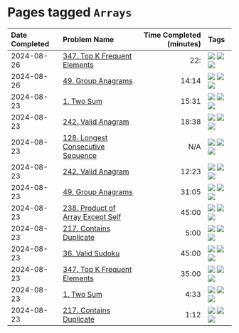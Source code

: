 # Pages tagged `Arrays`

|Date Completed|Problem Name|Time Completed  (minutes)|Tags
|:---|:---|---:|:---|
|2024-08-26|[347. Top K Frequent Elements](../347TopKFrequentElements2.md)|22:|[![](https://img.shields.io/badge/tag-Arrays-25a9f1)](../tags/Arrays.md) [![](https://img.shields.io/badge/tag-Hashing-a168f4)](../tags/Hashing.md) [![](https://img.shields.io/badge/tag-Medium-e2851f)](../tags/Medium.md)|
|2024-08-26|[49. Group Anagrams](../49GroupAnagrams2.md)|14:14|[![](https://img.shields.io/badge/tag-Arrays-25a9f1)](../tags/Arrays.md) [![](https://img.shields.io/badge/tag-Hashing-a168f4)](../tags/Hashing.md) [![](https://img.shields.io/badge/tag-Medium-e2851f)](../tags/Medium.md)|
|2024-08-23|[1. Two Sum](../1TwoSum1.md)|15:31|[![](https://img.shields.io/badge/tag-Arrays-25a9f1)](../tags/Arrays.md) [![](https://img.shields.io/badge/tag-Easy-33b5de)](../tags/Easy.md) [![](https://img.shields.io/badge/tag-Hashing-a168f4)](../tags/Hashing.md)|
|2024-08-23|[242. Valid Anagram](../242ValidAnagram2.md)|18:38|[![](https://img.shields.io/badge/tag-Arrays-25a9f1)](../tags/Arrays.md) [![](https://img.shields.io/badge/tag-Easy-33b5de)](../tags/Easy.md) [![](https://img.shields.io/badge/tag-Hashing-a168f4)](../tags/Hashing.md)|
|2024-08-23|[128. Longest Consecutive Sequence](../128LongestConsecutiveSequence.md)|N/A|[![](https://img.shields.io/badge/tag-Arrays-25a9f1)](../tags/Arrays.md) [![](https://img.shields.io/badge/tag-Hashing-a168f4)](../tags/Hashing.md) [![](https://img.shields.io/badge/tag-Medium-e2851f)](../tags/Medium.md)|
|2024-08-23|[242. Valid Anagram](../242ValidAnagram1.md)|12:23|[![](https://img.shields.io/badge/tag-Arrays-25a9f1)](../tags/Arrays.md) [![](https://img.shields.io/badge/tag-Easy-33b5de)](../tags/Easy.md) [![](https://img.shields.io/badge/tag-Hashing-a168f4)](../tags/Hashing.md)|
|2024-08-23|[49. Group Anagrams](../49GroupAnagrams1.md)|31:05|[![](https://img.shields.io/badge/tag-Arrays-25a9f1)](../tags/Arrays.md) [![](https://img.shields.io/badge/tag-Hashing-a168f4)](../tags/Hashing.md) [![](https://img.shields.io/badge/tag-Medium-e2851f)](../tags/Medium.md)|
|2024-08-23|[238. Product of Array Except Self](../238ProductOfArrayExceptSelf1.md)|45:00|[![](https://img.shields.io/badge/tag-Arrays-25a9f1)](../tags/Arrays.md) [![](https://img.shields.io/badge/tag-Hashing-a168f4)](../tags/Hashing.md) [![](https://img.shields.io/badge/tag-Medium-e2851f)](../tags/Medium.md)|
|2024-08-23|[217. Contains Duplicate](../217ContainsDuplicateAttempt1.md)|5:00|[![](https://img.shields.io/badge/tag-Arrays-25a9f1)](../tags/Arrays.md) [![](https://img.shields.io/badge/tag-Easy-33b5de)](../tags/Easy.md) [![](https://img.shields.io/badge/tag-Hashing-a168f4)](../tags/Hashing.md)|
|2024-08-23|[36. Valid Sudoku](../36ValidSudoku1.md)|45:00|[![](https://img.shields.io/badge/tag-Arrays-25a9f1)](../tags/Arrays.md) [![](https://img.shields.io/badge/tag-Hashing-a168f4)](../tags/Hashing.md) [![](https://img.shields.io/badge/tag-Medium-e2851f)](../tags/Medium.md)|
|2024-08-23|[347. Top K Frequent Elements](../347TopKFrequentElements1.md)|35:00|[![](https://img.shields.io/badge/tag-Arrays-25a9f1)](../tags/Arrays.md) [![](https://img.shields.io/badge/tag-Hashing-a168f4)](../tags/Hashing.md) [![](https://img.shields.io/badge/tag-Medium-e2851f)](../tags/Medium.md)|
|2024-08-23|[1. Two Sum](../1TwoSum2.md)|4:33|[![](https://img.shields.io/badge/tag-Arrays-25a9f1)](../tags/Arrays.md) [![](https://img.shields.io/badge/tag-Easy-33b5de)](../tags/Easy.md) [![](https://img.shields.io/badge/tag-Hashing-a168f4)](../tags/Hashing.md)|
|2024-08-23|[217. Contains Duplicate](../217ContainsDuplicate2.md)|1:12|[![](https://img.shields.io/badge/tag-Arrays-25a9f1)](../tags/Arrays.md) [![](https://img.shields.io/badge/tag-Easy-33b5de)](../tags/Easy.md) [![](https://img.shields.io/badge/tag-Hashing-a168f4)](../tags/Hashing.md)|